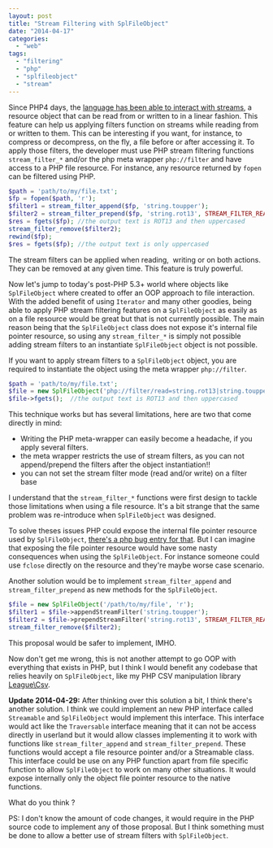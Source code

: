 ```yaml
---
layout: post
title: "Stream Filtering with SplFileObject"
date: "2014-04-17"
categories: 
  - "web"
tags: 
  - "filtering"
  - "php"
  - "splfileobject"
  - "stream"
---
```


Since PHP4 days, the [language has been able to interact with streams](http://www.sitepoint.com/%EF%BB%BFunderstanding-streams-in-php/ "Understanding Streams in PHP"), a resource object that can be read from or written to in a linear fashion. This feature can help us applying filters function on streams while reading from or written to them. This can be interesting if you want, for instance, to compress or decompress, on the fly, a file before or after accessing it. To apply those filters, the developer must use PHP stream filtering functions `stream_filter_*` and/or the php meta wrapper `php://filter` and have access to a PHP file resource. For instance, any resource returned by `fopen` can be filtered using PHP.

```php
$path = 'path/to/my/file.txt';
$fp = fopen($path, 'r');
$filter1 = stream_filter_append($fp, 'string.toupper');
$filter2 = stream_filter_prepend($fp, 'string.rot13', STREAM_FILTER_READ);
$res = fgets($fp); //the output text is ROT13 and then uppercased
stream_filter_remove($filter2);
rewind($fp);
$res = fgets($fp); //the output text is only uppercased
```

The stream filters can be applied when reading,  writing or on both actions. They can be removed at any given time. This feature is truly powerful.

Now let's jump to today's post-PHP 5.3+ world where objects like `SplFileObject` where created to offer an OOP approach to file interaction. With the added benefit of using `Iterator` and many other goodies, being able to apply PHP stream filtering features on a `SplFileObject` as easily as on a file resource would be great but that is not currently possible. The main reason being that the `SplFileObject` class does not expose it's internal file pointer resource, so using any `stream_filter_*` is simply not possible adding stream filters to an instantiate `SplFileObject` object is not possible.

If you want to apply stream filters to a `SplFileObject` object, you are required to instantiate the object using the meta wrapper `php://filter`.

```php
$path = 'path/to/my/file.txt';
$file = new SplFileObject('php://filter/read=string.rot13|string.toupper/resource='.$path, 'r');
$file->fgets();  //the output text is ROT13 and then uppercased
```

This technique works but has several limitations, here are two that come directly in mind:

- Writing the PHP meta-wrapper can easily become a headache, if you apply several filters.
- the meta wrapper restricts the use of stream filters, as you can not append/prepend the filters after the object instantiation!!
- you can not set the stream filter mode (read and/or write) on a filter base

I understand that the `stream_filter_*` functions were first design to tackle those limitations when using a file resource. It's a bit strange that the same problem was re-introduce when `SplFileObject` was designed.

To solve theses issues PHP could expose the internal file pointer resource used by `SplFileObject`, [there's a php bug entry for that](https://bugs.php.net/bug.php?id=44392 "Bug entry to implement file pointer access to SplFileObject"). But I can imagine that exposing the file pointer resource would have some nasty consequences when using the `SplFileObject`. For instance someone could use `fclose` directly on the resource and they're maybe worse case scenario.

Another solution would be to implement `stream_filter_append` and `stream_filter_prepend` as new methods for the `SplFileObject`.

```php
$file = new SplFileObject('/path/to/my/file', 'r');
$filter1 = $file->appendStreamFilter('string.toupper');
$filter2 = $file->prependStreamFilter('string.rot13', STREAM_FILTER_READ);
stream_filter_remove($filter2);
```

This proposal would be safer to implement, IMHO.

Now don't get me wrong, this is not another attempt to go OOP with everything that exists in PHP, but I think I would benefit any codebase that relies heavily on `SplFileObject`, like my PHP CSV manipulation library [League\\Csv](http://csv.thephpleague.com/ "The CSV Manipulation library").

**Update 2014-04-29:** After thinking over this solution a bit, I think there's another solution. I think we could implement an new PHP interface called `Streamable` and `SplFileObject` would implement this interface. This interface would act like the `Traversable` interface meaning that it can not be access directly in userland but it would allow classes implementing it to work with functions like `stream_filter_append` and `stream_filter_prepend`. These functions would accept a file resource pointer and/or a Streamable class. This interface could be use on any PHP function apart from file specific function to allow `SplFileObject` to work on many other situations. It would expose internally only the object file pointer resource to the native functions.

What do you think ?

PS: I don't know the amount of code changes, it would require in the PHP source code to implement any of those proposal. But I think something must be done to allow a better use of stream filters with `SplFileObject`.
